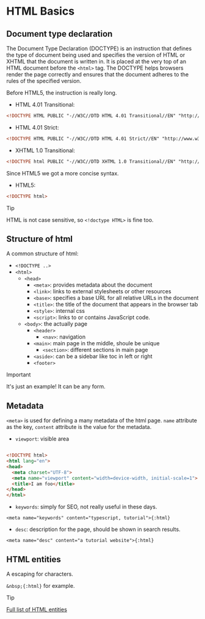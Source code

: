 # HTML Basics

## Document type declaration

The Document Type Declaration (DOCTYPE) is an instruction that defines the type of document being used and specifies the version of HTML or XHTML that the document is written in.
It is placed at the very top of an HTML document before the `<html>` tag.
The DOCTYPE helps browsers render the page correctly and ensures that the document adheres to the rules of the specified version.

Before HTML5, the instruction is really long.

- HTML 4.01 Transitional:

```html
<!DOCTYPE HTML PUBLIC "-//W3C//DTD HTML 4.01 Transitional//EN" "http://www.w3.org/TR/html4/loose.dtd">
```

- HTML 4.01 Strict:

```html
<!DOCTYPE HTML PUBLIC "-//W3C//DTD HTML 4.01 Strict//EN" "http://www.w3.org/TR/html4/strict.dtd">
```

- XHTML 1.0 Transitional:

```html
<!DOCTYPE html PUBLIC "-//W3C//DTD XHTML 1.0 Transitional//EN" "http://www.w3.org/TR/xhtml1/DTD/xhtml1-transitional.dtd">
```

Since HTML5 we got a more concise syntax.

- HTML5:

```html
<!DOCTYPE html>
```

> [!TIP]
> HTML is not case sensitive, so `<!doctype HTML>` is fine too.

## Structure of html

A common structure of html:

- `<!DOCTYPE ..>`
- `<html>`
    - `<head>`
        - `<meta>`: provides metadata about the document
        - `<link>`: links to external stylesheets or other resources
        - `<base>`: specifies a base URL for all relative URLs in the document
        - `<title>`: the title of the document that appears in the browser tab
        - `<style>`: internal css
        - `<script>`: links to or contains JavaScript code.
    - `<body>`: the actually page
        - `<header>`
             - `<nav>`: navigation
        - `<main>`: main page in the middle, shoule be unique
            - `<section>`: different sections in main page
        - `<aside>`: can be a sidebar like toc in left or right
        - `<footer>` 

> [!IMPORTANT]
> It's just an example! It can be any form.

## Metadata

`<meta>` is used for defining a many metadata of the html page.
`name` attribute as the key, `content` attribute is the value for the metadata.

- `viewport`: visible area

```html

<!DOCTYPE html>
<html lang="en">
<head>
  <meta charset="UTF-8">
  <meta name="viewport" content="width=device-width, initial-scale=1"> <!-- [!code highlight] -->
  <title>I am foo</title>
</head>
</html>
```

- `keywords`: simply for SEO, not really useful in these days.

`<meta name="keywords" content="typescript, tutorial">{:html}`

- `desc`: description for the page, should be shown in search results.

`<meta name="desc" content="a tutorial website">{:html}`

## HTML entities

A escaping for characters.

`&nbsp;{:html}` for example.

> [!TIP]
> [Full list of HTML entities](https://html.spec.whatwg.org/multipage/named-characters.html#named-character-references) 
